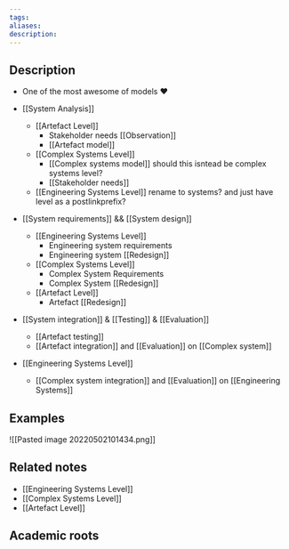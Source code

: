 ```yaml
---
tags: 
aliases: 
description:
---
```


## Description
 - One of the most awesome of models ♥

- [[System Analysis]]
	- [[Artefact Level]]
		- Stakeholder needs [[Observation]]
		- [[Artefact model]]
	- [[Complex Systems Level]]
		- [[Complex systems model]] should this isntead be complex systems level? 
		- [[Stakeholder needs]] 
	- [[Engineering Systems Level]] rename to systems? and just have level as a postlinkprefix?
-  [[System requirements]] && [[System design]]
	- [[Engineering Systems Level]]
		- Engineering system requirements
		- Engineering system [[Redesign]]
	- [[Complex Systems Level]]
		- Complex System Requirements
		- Complex System [[Redesign]]
	- [[Artefact Level]]
		- Artefact [[Redesign]]
- [[System integration]] & [[Testing]] & [[Evaluation]]
	- [[Artefact testing]]
	- [[Artefact integration]] and [[Evaluation]] on [[Complex system]]
- [[Engineering Systems Level]]
	- [[Complex system integration]] and [[Evaluation]] on [[Engineering Systems]]


## Examples 

![[Pasted image 20220502101434.png]]
## Related notes 
- [[Engineering Systems Level]]
- [[Complex Systems Level]]
- [[Artefact Level]]

## Academic roots
